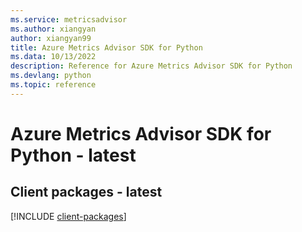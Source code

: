 ```yaml
---
ms.service: metricsadvisor
ms.author: xiangyan
author: xiangyan99
title: Azure Metrics Advisor SDK for Python
ms.data: 10/13/2022
description: Reference for Azure Metrics Advisor SDK for Python
ms.devlang: python
ms.topic: reference
---
```

# Azure Metrics Advisor SDK for Python - latest

## Client packages - latest
[!INCLUDE [client-packages](metrics-advisor-client-index.md)]